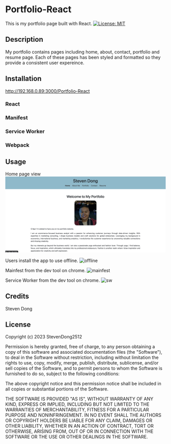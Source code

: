 # Portfolio-React
This is my portfolio page built with React.
[![License: MIT](https://img.shields.io/badge/License-MIT-yellow.svg)](https://opensource.org/licenses/MIT)

## Description

My portfolio contains pages including home, about, contact, portfolio and resume page. Each of these pages has been styled and formatted so they provide a consistent user expereince. 


## Installation

http://192.168.0.89:3000/Portfolio-React

### React
### Manifest
### Service Worker
### Webpack

## Usage

Home page view
![online](./public/screenshots/Home.png)

Users install the app to use offline. 
![offline](./screenshots/offline.png)

Mainfest from the dev tool on chrome.
![mainfest](./screenshots/mainfest.png)

Service Worker from the dev tool on chrome.
![sw](./screenshots/sw.png)


## Credits

Steven Dong



## License

Copyright (c) 2023 StevenDong2512

Permission is hereby granted, free of charge, to any person obtaining a copy
of this software and associated documentation files (the "Software"), to deal
in the Software without restriction, including without limitation the rights
to use, copy, modify, merge, publish, distribute, sublicense, and/or sell
copies of the Software, and to permit persons to whom the Software is
furnished to do so, subject to the following conditions:

The above copyright notice and this permission notice shall be included in all
copies or substantial portions of the Software.

THE SOFTWARE IS PROVIDED "AS IS", WITHOUT WARRANTY OF ANY KIND, EXPRESS OR
IMPLIED, INCLUDING BUT NOT LIMITED TO THE WARRANTIES OF MERCHANTABILITY,
FITNESS FOR A PARTICULAR PURPOSE AND NONINFRINGEMENT. IN NO EVENT SHALL THE
AUTHORS OR COPYRIGHT HOLDERS BE LIABLE FOR ANY CLAIM, DAMAGES OR OTHER
LIABILITY, WHETHER IN AN ACTION OF CONTRACT, TORT OR OTHERWISE, ARISING FROM,
OUT OF OR IN CONNECTION WITH THE SOFTWARE OR THE USE OR OTHER DEALINGS IN THE
SOFTWARE.
